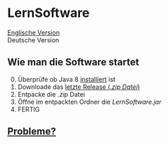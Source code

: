 # LernSoftware
[Englische Version](https://github.com/KarasuRou/LernSoftware/blob/master/README.md) <br>
Deutsche Version

## Wie man die Software startet
0. Überprüfe ob Java 8 [installiert](https://github.com/KarasuRou/LernSoftware/blob/master/docs/german/java_installing.md) ist
1. Downloade das [letzte Release (_.zip Datei_)](https://github.com/KarasuRou/LernSoftware/releases/latest)
2. Entpacke die _.zip_ Datei
3. Öffne im entpackten Ordner die _LernSoftware.jar_
4. FERTIG

## [Probleme?](https://github.com/KarasuRou/LernSoftware/blob/master/docs/german/troubleshooting.md)
